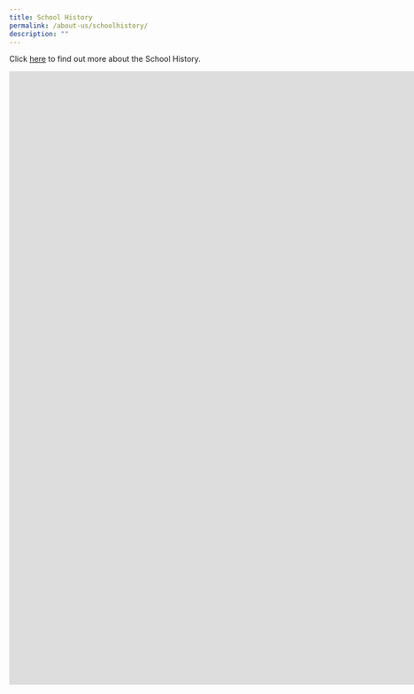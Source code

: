 ```yaml
---
title: School History
permalink: /about-us/schoolhistory/
description: ""
---
```

Click [here](https://sites.google.com/moe.edu.sg/prcss-school-history/) to find out more about the School History.


<iframe src="https://docs.google.com/presentation/d/e/2PACX-1vQbbbu3DfMuMfZVO6sUpSaflwwwpWEY35IS-O0a5Dwfki3l3Sah8na6EGuiGVCMyg/embed?start=true&amp;loop=true&amp;delayms=3000" frameborder="0" width="1920" height="1109" allowfullscreen="true"></iframe>
